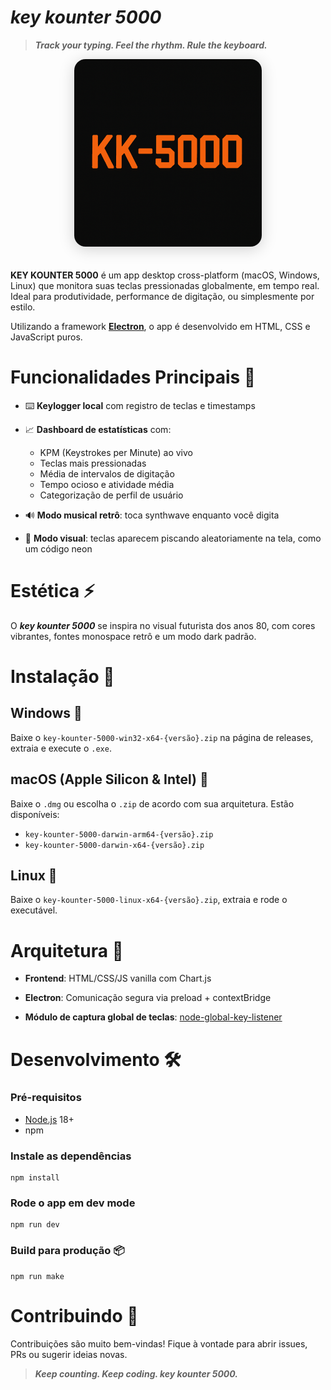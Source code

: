 # _key kounter 5000_

> **_Track your typing. Feel the rhythm. Rule the keyboard._**

<div align="center">
  <img src="./assets/icon.png" alt="logo" style="max-height:300px; border-radius:18px; box-shadow:0 4px 24px rgba(0,0,0,0.18);margin-bottom: 20px;" />
</div>

**KEY KOUNTER 5000** é um app desktop cross-platform (macOS, Windows, Linux) que monitora suas teclas pressionadas globalmente, em tempo real. Ideal para produtividade, performance de digitação, ou simplesmente por estilo.

Utilizando a framework [**Electron**](https://www.electronjs.org/), o app é desenvolvido em HTML, CSS e JavaScript puros.

# Funcionalidades Principais 🤖

- ⌨️ **Keylogger local** com registro de teclas e timestamps
- 📈 **Dashboard de estatísticas** com:

  - KPM (Keystrokes per Minute) ao vivo
  - Teclas mais pressionadas
  - Média de intervalos de digitação
  - Tempo ocioso e atividade média
  - Categorização de perfil de usuário

- 🔊 **Modo musical retrô**: toca synthwave enquanto você digita
- 🧠 **Modo visual**: teclas aparecem piscando aleatoriamente na tela, como um código neon

# Estética ⚡️

O _**key kounter 5000**_ se inspira no visual futurista dos anos 80, com cores vibrantes, fontes monospace retrô e um modo dark padrão.

# Instalação 🚀

## Windows 🔵

Baixe o `key-kounter-5000-win32-x64-{versão}.zip` na página de releases, extraia e execute o `.exe`.

## macOS (Apple Silicon & Intel) 🍎

Baixe o `.dmg` ou escolha o `.zip` de acordo com sua arquitetura. Estão disponíveis:

- `key-kounter-5000-darwin-arm64-{versão}.zip`
- `key-kounter-5000-darwin-x64-{versão}.zip`

## Linux 🐧

Baixe o `key-kounter-5000-linux-x64-{versão}.zip`, extraia e rode o executável.

# Arquitetura 🧩

- **Frontend**: HTML/CSS/JS vanilla com Chart.js

- **Electron**: Comunicação segura via preload + contextBridge

- **Módulo de captura global de teclas**: [node-global-key-listener](https://www.npmjs.com/package/node-global-key-listener)

# Desenvolvimento 🛠️

### Pré-requisitos

- [Node.js](https://nodejs.org/en/download) 18+
- npm

### Instale as dependências

```
npm install
```

### Rode o app em dev mode

```
npm run dev
```

### Build para produção 📦

```
npm run make
```

# Contribuindo 🤝

Contribuições são muito bem-vindas! Fique à vontade para abrir issues, PRs ou sugerir ideias novas.

> _**Keep counting. Keep coding. key kounter 5000.**_
